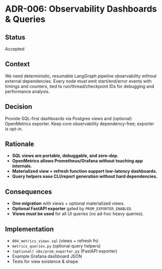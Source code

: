 # ADR-006: Observability Dashboards & Queries

## Status

Accepted

## Context

We need deterministic, resumable LangGraph pipeline observability without external dependencies. Every node must emit start/end/error events with timings and counters, tied to run/thread/checkpoint IDs for debugging and performance analysis.

## Decision

Provide SQL-first dashboards via Postgres views and (optional) OpenMetrics exporter. Keep core observability dependency-free; exporter is opt-in.

## Rationale

- **SQL views are portable, debuggable, and zero-dep.**
- **OpenMetrics allows Prometheus/Grafana without touching app internals.**
- **Materialized view + refresh function support low-latency dashboards.**
- **Query helpers ease CLI/report generation without hard dependencies.**

## Consequences

- **One migration** with views + optional materialized views.
- **Optional FastAPI exporter** gated by `PROM_EXPORTER_ENABLED`.
- **Views must be used** for all UI queries (no ad-hoc heavy queries).

## Implementation

- `004_metrics_views.sql` (views + refresh fn)
- `metrics_queries.py` (optional query helpers)
- `(optional) obs/prom_exporter.py` (FastAPI exporter)
- Example Grafana dashboard JSON
- Tests for view existence & shape

